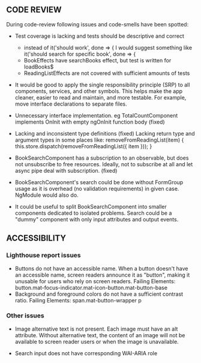 ## CODE REVIEW

During code-review following issues and code-smells have been spotted:

- Test coverage is lacking and tests should be descriptive and correct

  - instead of
    it('should work', done => {
    I would suggest something like
    it('should search for specific book', done => {
  - BookEffects have searchBooks effect, but test is written for loadBooks\$
  - ReadingListEffects are not covered with sufficient amounts of tests

- It would be good to apply the single responsibility principle (SRP) to all components, services, and other symbols. This helps make the app cleaner, easier to read and maintain, and more testable.
  For example, move interface declarations to separate files.

- Unnecessary interface implementation.
  eg TotalCountComponent implements OnInit with empty ngOnInit function body (fixed)

- Lacking and inconsistent type definitions (fixed)
  Lacking return type and argument types in some places like:
  removeFromReadingList(item) {
  this.store.dispatch(removeFromReadingList({ item }));
  }

- BookSearchComponent has a subscription to an observable, but does not unsubscribe to free resources. Ideally, not to subscribe at all and let async pipe deal with subscription. (fixed)

- BookSearchComponent's search could be done without FormGroup usage as it is overhead (no validation requirements) in given case. NgModule would also do.

- It could be useful to split BookSearchComponent into smaller components dedicated to isolated problems. Search could be a "dummy" component with only input attributes and output events.

## ACCESSIBILITY

### Lighthouse report issues

- Buttons do not have an accessible name.
  When a button doesn't have an accessible name, screen readers announce it as "button", making it unusable for users who rely on screen readers.
  Failing Elements:
  button.mat-focus-indicator.mat-icon-button.mat-button-base
- Background and foreground colors do not have a sufficient contrast ratio.
  Failing Elements:
  span.mat-button-wrapper
  p

### Other issues

- Image alternative text is not present.
  Each image must have an alt attribute. Without alternative text, the content of an image will not be available to screen reader users or when the image is unavailable.

- Search input does not have corresponding WAI-ARIA role
